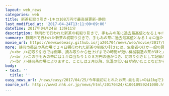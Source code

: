 ```yaml
---
layout: web_news
categories: web
title: 新茶初取り引き-1キロ108万円で最高値更新-静岡
last_modified_at: '2017-04-24T13:11:00+09:00'
datetime: 2017年04月24日 13時11分
description: 静岡市で行われた新茶の初取り引きで、手もみの茶に過去最高値となる１キロ当たり１０８万円の値がつきました。
summary: 静岡市で行われた新茶の初取り引きで、手もみの茶に過去最高値となる１キロ当たり１０８万円の値がつきました。
movie_url: https://newswebeasy.github.io/ja201704/news/web/movie/2017/04/25/k10010959241000.mp4
more: 静岡市葵区の茶市場で２４日朝行われた新茶の初取り引きには、生産者のほか一般の見学者などおよそ８００人が集まり、午前７時のベルの合図とともに一斉に取り引きが始まりました。<br
  /><br />初取り引きでは例年、摘み取りから仕上げまでの時間が短い機械製造の茶がほとんどですが、ことしは市場を盛り上げようと、ＪＡ富士宮の茶農家が手もみで仕上げた特別な茶の葉が出されました。<br
  /><br />この手もみの茶には１キロ当たり１０８万円の値がつき、初取り引きとして記録が残る昭和３２年以降で最高値となりました。また、機械で作られたものではＪＡしみず・両河内支店の茶が１キロ当たり８万８８００円で、３８年連続で最も高い値をつけました。<br
  /><br />静岡茶市場によりますと、ことしは２月以降、気温の低い日が続いたことなどから生育がやや遅れ、２４日の取り扱い量は１７００キロ余りと過去５年で最も少なくなったものの、柔らかく良質な茶がそろっているということです。静岡県内の茶の取り引きは、来月初旬から中旬にかけてピークを迎えます。
body:
- text: ''
  title: ''
easy_news_url: /news/easy/2017/04/25/今年最初にとれたお茶-最も高いのは1kgで108万円/
source_url: http://www3.nhk.or.jp/news/html/20170424/k10010959241000.html
...
```

